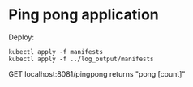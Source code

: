 # Ping pong application

Deploy:
```
kubectl apply -f manifests
kubectl apply -f ../log_output/manifests
```

GET localhost:8081/pingpong returns "pong [count]"
